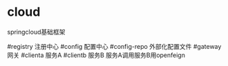 # cloud
springcloud基础框架

#registry 注册中心
#config 配置中心
#config-repo 外部化配置文件
#gateway 网关
#clienta 服务A
#clientb 服务B
服务A调用服务B用openfeign
